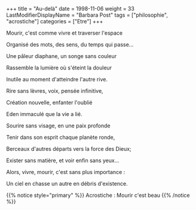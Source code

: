 +++
title = "Au-delà"
date = 1998-11-06
weight = 33
LastModifierDisplayName = "Barbara Post"
tags = ["philosophie", "acrostiche"]
categories = ["Etre"]
+++

Mourir, c'est comme vivre et traverser l'espace

Organisé des mots, des sens, du temps qui passe...

Une pâleur diaphane, un songe sans couleur

Rassemble la lumière où s'éteint la douleur

Inutile au moment d'atteindre l'autre rive.

Rire sans lèvres, voix, pensée infinitive,

Création nouvelle, enfanter l'oublié

Eden immaculé que la vie a lié.

Sourire sans visage, en une paix profonde

Tenir dans son esprit chaque planète ronde,

Berceaux d'autres départs vers la force des Dieux;

Exister sans matière, et voir enfin sans yeux...

Alors, vivre, mourir, c'est sans plus importance :

Un ciel en chasse un autre en débris d'existence.

{{% notice style="primary" %}}
Acrostiche : Mourir c'est beau
{{% /notice %}}
